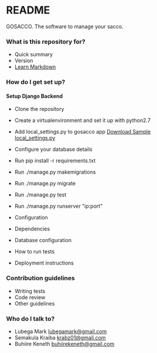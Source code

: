 # README #

GOSACCO. The software to manage your sacco.

### What is this repository for? ###

* Quick summary
* Version
* [Learn Markdown](https://bitbucket.org/tutorials/markdowndemo)

### How do I get set up? ###
#### Setup Django Backend ####
* Clone the repository
* Create a virtualenvironment and set it up with python2.7
* Add local_settings.py to gosacco app [Download Sample local_settings.py](https://bitbucket.org/gosacco/gosacco/downloads/local_settings.py)
* Configure your database details
* Run pip install -r requirements.txt
* Run ./manage.py makemigrations
* Run ./manage.py migrate
* Run ./manage.py test
* Run ./manage.py runserver "ip:port"

* Configuration
* Dependencies
* Database configuration
* How to run tests
* Deployment instructions

### Contribution guidelines ###

* Writing tests
* Code review
* Other guidelines

### Who do I talk to? ###

* Lubega Mark lubegamark@gmail.com
* Semakula Kraiba krabz01@gmail.com
* Buhiire Keneth buhiirekeneth@gmail.com